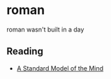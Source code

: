 # roman
roman wasn't built in a day

## Reading
* [A Standard Model of the Mind](https://www.researchgate.net/publication/322123676_A_Standard_Model_of_the_Mind_Toward_a_Common_Computational_Framework_across_Artificial_Intelligence_Cognitive_Science_Neuroscience_and_Robotics) 
